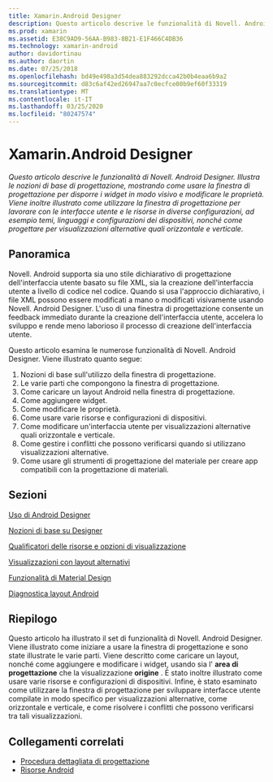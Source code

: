 ```yaml
---
title: Xamarin.Android Designer
description: Questo articolo descrive le funzionalità di Novell. Android Designer. Illustra le nozioni di base di progettazione, mostrando come usare la finestra di progettazione per disporre i widget in modo visivo e modificare le proprietà. Viene inoltre illustrato come utilizzare la finestra di progettazione per lavorare con le interfacce utente e le risorse in diverse configurazioni, ad esempio temi, linguaggi e configurazioni dei dispositivi, nonché come progettare per visualizzazioni alternative quali orizzontale e verticale.
ms.prod: xamarin
ms.assetid: E38C9AD9-56AA-B983-8B21-E1F466C4DB36
ms.technology: xamarin-android
author: davidortinau
ms.author: daortin
ms.date: 07/25/2018
ms.openlocfilehash: bd49e498a3d54dea883292dcca42b0b4eaa6b9a2
ms.sourcegitcommit: d83c6af42ed26947aa7c0ecfce00b9ef60f33319
ms.translationtype: MT
ms.contentlocale: it-IT
ms.lasthandoff: 03/25/2020
ms.locfileid: "80247574"
---
```

# <a name="xamarinandroid-designer"></a>Xamarin.Android Designer

_Questo articolo descrive le funzionalità di Novell. Android Designer. Illustra le nozioni di base di progettazione, mostrando come usare la finestra di progettazione per disporre i widget in modo visivo e modificare le proprietà. Viene inoltre illustrato come utilizzare la finestra di progettazione per lavorare con le interfacce utente e le risorse in diverse configurazioni, ad esempio temi, linguaggi e configurazioni dei dispositivi, nonché come progettare per visualizzazioni alternative quali orizzontale e verticale._

## <a name="overview"></a>Panoramica

Novell. Android supporta sia uno stile dichiarativo di progettazione dell'interfaccia utente basato su file XML, sia la creazione dell'interfaccia utente a livello di codice nel codice.
Quando si usa l'approccio dichiarativo, i file XML possono essere modificati a mano o modificati visivamente usando Novell. Android Designer. L'uso di una finestra di progettazione consente un feedback immediato durante la creazione dell'interfaccia utente, accelera lo sviluppo e rende meno laborioso il processo di creazione dell'interfaccia utente.

Questo articolo esamina le numerose funzionalità di Novell. Android Designer. Viene illustrato quanto segue:

1. Nozioni di base sull'utilizzo della finestra di progettazione.
2. Le varie parti che compongono la finestra di progettazione.
3. Come caricare un layout Android nella finestra di progettazione.
4. Come aggiungere widget.
5. Come modificare le proprietà.
6. Come usare varie risorse e configurazioni di dispositivi.
7. Come modificare un'interfaccia utente per visualizzazioni alternative quali orizzontale e verticale. 
8. Come gestire i conflitti che possono verificarsi quando si utilizzano visualizzazioni alternative. 
9. Come usare gli strumenti di progettazione del materiale per creare app compatibili con la progettazione di materiali.

## <a name="sections"></a>Sezioni

 [Uso di Android Designer](~/android/user-interface/android-designer/designer-walkthrough.md)

 [Nozioni di base su Designer](~/android/user-interface/android-designer/designer-basics.md)

 [Qualificatori delle risorse e opzioni di visualizzazione](~/android/user-interface/android-designer/resource-qualifiers.md)

 [Visualizzazioni con layout alternativi](~/android/user-interface/android-designer/alternative-layout-views.md)

 [Funzionalità di Material Design](~/android/user-interface/android-designer/material-design-features.md)

 [Diagnostica layout Android](~/android/user-interface/android-designer/diagnostics.md)

## <a name="summary"></a>Riepilogo

Questo articolo ha illustrato il set di funzionalità di Novell. Android Designer.
Viene illustrato come iniziare a usare la finestra di progettazione e sono state illustrate le varie parti. Viene descritto come caricare un layout, nonché come aggiungere e modificare i widget, usando sia l' **area di progettazione** che la visualizzazione **origine** . È stato inoltre illustrato come usare varie risorse e configurazioni di dispositivi. Infine, è stato esaminato come utilizzare la finestra di progettazione per sviluppare interfacce utente compilate in modo specifico per visualizzazioni alternative, come orizzontale e verticale, e come risolvere i conflitti che possono verificarsi tra tali visualizzazioni.

## <a name="related-links"></a>Collegamenti correlati

- [Procedura dettagliata di progettazione](~/android/user-interface/android-designer/designer-walkthrough.md)
- [Risorse Android](~/android/app-fundamentals/resources-in-android/index.md)
